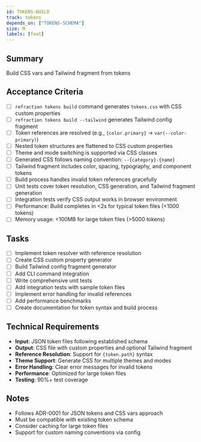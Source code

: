 ```yaml
---
id: TOKENS-BUILD
track: tokens
depends_on: ["TOKENS-SCHEMA"]
size: M
labels: [feat]
---
```


## Summary

Build CSS vars and Tailwind fragment from tokens

## Acceptance Criteria

- [ ] `refraction tokens build` command generates `tokens.css` with CSS custom properties
- [ ] `refraction tokens build --tailwind` generates Tailwind config fragment
- [ ] Token references are resolved (e.g., `{color.primary}` → `var(--color-primary)`)
- [ ] Nested token structures are flattened to CSS custom properties
- [ ] Theme and mode switching is supported via CSS classes
- [ ] Generated CSS follows naming convention: `--{category}-{name}`
- [ ] Tailwind fragment includes color, spacing, typography, and component tokens
- [ ] Build process handles invalid token references gracefully
- [ ] Unit tests cover token resolution, CSS generation, and Tailwind fragment generation
- [ ] Integration tests verify CSS output works in browser environment
- [ ] Performance: Build completes in <2s for typical token files (<1000 tokens)
- [ ] Memory usage: <100MB for large token files (>5000 tokens)

## Tasks

- [ ] Implement token resolver with reference resolution
- [ ] Create CSS custom property generator
- [ ] Build Tailwind config fragment generator
- [ ] Add CLI command integration
- [ ] Write comprehensive unit tests
- [ ] Add integration tests with sample token files
- [ ] Implement error handling for invalid references
- [ ] Add performance benchmarks
- [ ] Create documentation for token syntax and build process

## Technical Requirements

- **Input**: JSON token files following established schema
- **Output**: CSS file with custom properties and optional Tailwind fragment
- **Reference Resolution**: Support for `{token.path}` syntax
- **Theme Support**: Generate CSS for multiple themes and modes
- **Error Handling**: Clear error messages for invalid tokens
- **Performance**: Optimized for large token files
- **Testing**: 90%+ test coverage

## Notes

- Follows ADR-0001 for JSON tokens and CSS vars approach
- Must be compatible with existing token schema
- Consider caching for large token files
- Support for custom naming conventions via config
